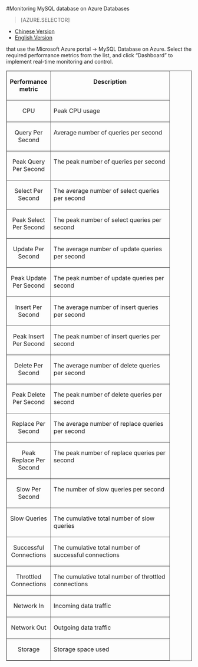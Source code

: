 <properties linkid="" urlDisplayName="" pageTitle="Monitoring MySQL Database on Azure databases – Microsoft Azure cloud" metakeywords="Azure Cloud, technical documentation, documents and resources, MySQL, database, monitoring, performance metrics, Azure MySQL, MySQL PaaS, Azure MySQL PaaS, Azure MySQL Service, Azure RDS" description="MySQL Database on Azure provides users with the ability to monitor key performance metrics, which you can check on the dashboard in the Microsoft Azure management portal." metaCanonical="" services="MySQL" documentationCenter="Services" title="" authors="" solutions="" manager="" editor="" />

<tags ms.service="mysql" ms.date="" wacn.date="12/28/2015"/>

#Monitoring MySQL database on Azure Databases
> [AZURE.SELECTOR]
- [Chinese Version](/documentation/articles/mysql-database-operation-monitoring-metrics)
- [English Version](/documentation/articles/mysql-database-enus-operation-monitoring-metrics)

that use the Microsoft Azure portal -> MySQL Database on Azure. Select the required performance metrics from the list, and click “Dashboard” to implement real-time monitoring and control.

<table border="1" cellspacing="0" cellpadding="0">
  <tr>
    <td width="96" valign="top"><p align="center"><strong>Performance metric </strong></p></td>
    <td width="306" valign="top"><p align="center"><strong>Description </strong></p></td>
  </tr>
    <tr>
    <td width="96" valign="top"><p align="center">CPU</p></td>
    <td width="306" valign="top"><p>Peak CPU usage </p></td>
  </tr>
  <tr>
    <td width="96" valign="top"><p align="center">Query Per Second</p></td>
    <td width="306" valign="top"><p>Average number of queries per second </p></td>
  </tr>
    <tr>
    <td width="96" valign="top"><p align="center">Peak Query Per Second</p></td>
    <td width="306" valign="top"><p>The peak number of queries per second </p></td>
  </tr>
  <tr>
    <td width="96" valign="top"><p align="center">Select Per Second</p></td>
    <td width="306" valign="top"><p>The average number of select queries per second </p></td>
  </tr>
    <tr>
    <td width="96" valign="top"><p align="center">Peak Select Per Second</p></td>
    <td width="306" valign="top"><p>The peak number of select queries per second </p></td>
  </tr>
  <tr>
    <td width="96" valign="top"><p align="center">Update Per Second</p></td>
    <td width="306" valign="top"><p>The average number of update queries per second </p></td>
  </tr>
    <tr>
    <td width="96" valign="top"><p align="center">Peak Update Per Second</p></td>
    <td width="306" valign="top"><p>The peak number of update queries per second </p></td>
  </tr>
  <tr>
    <td width="96" valign="top"><p align="center">Insert Per Second</p></td>
    <td width="306" valign="top"><p>The average number of insert queries per second </p></td>
  </tr>
   <tr>
    <td width="96" valign="top"><p align="center">Peak Insert Per Second</p></td>
    <td width="306" valign="top"><p>The peak number of insert queries per second </p></td>
  </tr>
  <tr>
    <td width="96" valign="top"><p align="center">Delete Per Second</p></td>
    <td width="306" valign="top"><p>The average number of delete queries per second </p></td>
  </tr>
    <tr>
    <td width="96" valign="top"><p align="center">Peak Delete Per Second</p></td>
    <td width="306" valign="top"><p>The peak number of delete queries per second </p></td>
  </tr>
  <tr>
    <td width="96" valign="top"><p align="center">Replace Per Second</p></td>
    <td width="306" valign="top"><p>The average number of replace queries per second </p></td>
  </tr>
  <tr>
    <td width="96" valign="top"><p align="center">Peak Replace Per Second</p></td>
    <td width="306" valign="top"><p>The peak number of replace queries per second </p></td>
  </tr>
  <tr>
    <td width="96" valign="top"><p align="center">Slow Per Second</p></td>
    <td width="306" valign="top"><p>The number of slow queries per second </p></td>
  </tr>
  <tr>
    <td width="96" valign="top"><p align="center">Slow Queries</p></td>
    <td width="306" valign="top"><p>The cumulative total number of slow queries </p></td>
  </tr>
  <tr>
    <td width="96" valign="top"><p align="center">Successful Connections</p></td>
    <td width="306" valign="top"><p>The cumulative total number of successful connections </p></td>
  </tr>
  <tr>
    <td width="96" valign="top"><p align="center">Throttled Connections</p></td>
    <td width="306" valign="top"><p>The cumulative total number of throttled connections </p></td>
  </tr>
  <tr>
    <td width="96" valign="top"><p align="center">Network In</p></td>
    <td width="306" valign="top"><p> Incoming data traffic</p></td>
  </tr>
  <tr>
    <td width="96" valign="top"><p align="center">Network Out</p></td>
    <td width="306" valign="top"><p> Outgoing data traffic</p></td>
  </tr>
  <tr>
    <td width="96" valign="top"><p align="center">Storage</p></td>
    <td width="306" valign="top"><p> Storage space used</p></td>
  </tr>
</table>

<!--HONumber=81-->